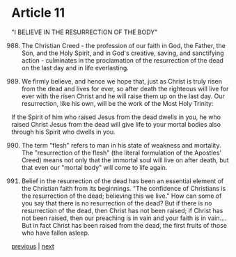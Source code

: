 # Article 11

"I BELIEVE IN THE RESURRECTION OF THE BODY"

988. The Christian Creed - the profession of our faith in God, the Father, the Son, and the Holy Spirit, and in God's creative, saving, and sanctifying action - culminates in the proclamation of the resurrection of the dead on the last day and in life everlasting.

989. We firmly believe, and hence we hope that, just as Christ is truly risen from the dead and lives for ever, so after death the righteous will live for ever with the risen Christ and he will raise them up on the last day. Our resurrection, like his own, will be the work of the Most Holy Trinity:

If the Spirit of him who raised Jesus from the dead dwells in you, he who raised Christ Jesus from the dead will give life to your mortal bodies also through his Spirit who dwells in you.

990. The term "flesh" refers to man in his state of weakness and mortality. The "resurrection of the flesh" (the literal formulation of the Apostles' Creed) means not only that the immortal soul will live on after death, but that even our "mortal body" will come to life again.

991. Belief in the resurrection of the dead has been an essential element of the Christian faith from its beginnings. "The confidence of Christians is the resurrection of the dead; believing this we live." How can some of you say that there is no resurrection of the dead? But if there is no resurrection of the dead, then Christ has not been raised; if Christ has not been raised, then our preaching is in vain and your faith is in vain.... But in fact Christ has been raised from the dead, the first fruits of those who have fallen asleep.

[previous](https://github.com/Tenari/non-fiction/blob/master/catechism/__P2F.md) | [next](https://github.com/Tenari/non-fiction/blob/master/catechism/__P2H.md)